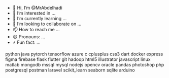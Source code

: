 - 👋 Hi, I’m @MrAbdelhadi
- 👀 I’m interested in ...
- 🌱 I’m currently learning ...
- 💞️ I’m looking to collaborate on ...
- 📫 How to reach me ...
- 😄 Pronouns: ...
- ⚡ Fun fact: ...

<!---
MrAbdelhadi/MrAbdelhadi is a ✨ special ✨ repository because its `README.md` (this file) appears on your GitHub profile.
You can click the Preview link to take a look at your changes.
--->
python java pytorch tensorflow azure c cplusplus css3 dart docker express figma firebase flask flutter git hadoop html5 illustrator javascript linux matlab mongodb mssql mysql nodejs opencv oracle pandas photoshop php postgresql postman laravel scikit_learn seaborn sqlite arduino
